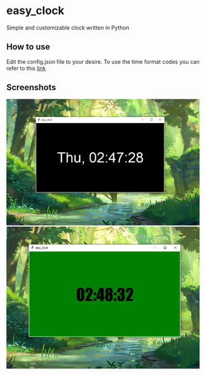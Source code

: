 # easy_clock
Simple and customizable clock written in Python

## How to use
Edit the config.json file to your desire. To use the time format codes you can refer to this [link](https://strftime.org/)

## Screenshots
![Screenshot_1](https://github.com/HaydenHildreth/easy_clock/blob/main/screenshots/clock1.png)
![Screenshot_2](https://github.com/HaydenHildreth/easy_clock/blob/main/screenshots/clock2.png)
